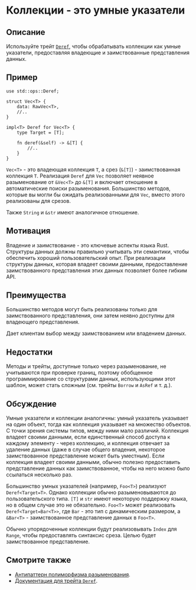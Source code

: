 # Коллекции - это умные указатели

## Описание

Используйте трейт [`Deref`](https://doc.rust-lang.org/std/ops/trait.Deref.html), чтобы обрабатывать коллекции как умные указатели, предоставляя владеющие и заимствованные представления данных.

## Пример

```rust,ignore
use std::ops::Deref;

struct Vec<T> {
    data: RawVec<T>,
    //..
}

impl<T> Deref for Vec<T> {
    type Target = [T];

    fn deref(&self) -> &[T] {
        //..
    }
}
```

`Vec<T>` - это владеющая коллекция `T`, а срез (`&[T]`) - заимствованная коллекция `T`. Реализация `Deref` для `Vec` позволяет неявное разыменование от `&Vec<T>` до `&[T]` и включает отношение в автоматические поиски разыменования. Большинство методов, которые вы могли бы ожидать реализованными для `Vec`, вместо этого реализованы для срезов.

Также `String` и `&str` имеют аналогичное отношение.

## Мотивация

Владение и заимствование - это ключевые аспекты языка Rust. Структуры данных должны правильно учитывать эти семантики, чтобы обеспечить хороший пользовательский опыт. При реализации структуры данных, которая владеет своими данными, предоставление заимствованного представления этих данных позволяет более гибким API.

## Преимущества

Большинство методов могут быть реализованы только для заимствованного представления, они затем неявно доступны для владеющего представления.

Дает клиентам выбор между заимствованием или владением данных.

## Недостатки

Методы и трейты, доступные только через разыменование, не учитываются при проверке границ, поэтому обобщенное программирование со структурами данных, использующими этот шаблон, может стать сложным (см. трейты `Borrow` и `AsRef` и т. д.).

## Обсуждение

Умные указатели и коллекции аналогичны: умный указатель указывает на один объект, тогда как коллекция указывает на множество объектов. С точки зрения системы типов, между ними мало различий. Коллекция владеет своими данными, если единственный способ доступа к каждому элементу - через коллекцию, и коллекция отвечает за удаление данных (даже в случае общего владения, некоторое заимствованное представление может быть уместным). Если коллекция владеет своими данными, обычно полезно предоставить представление данных как заимствованное, чтобы на него можно было ссылаться несколько раз.

Большинство умных указателей (например, `Foo<T>`) реализуют `Deref<Target=T>`. Однако коллекции обычно разыменовываются до пользовательского типа. `[T]` и `str` имеют некоторую поддержку языка, но в общем случае это не обязательно. `Foo<T>` может реализовать `Deref<Target=Bar<T>>`, где `Bar` - это тип с динамическим размером, а `&Bar<T>` - заимствованное представление данных в `Foo<T>`.

Обычно упорядоченные коллекции будут реализовывать `Index` для `Range`, чтобы предоставлять синтаксис среза. Целью будет заимствованное представление.

## Смотрите также

- [Антипаттерн полиморфизма разыменования](../anti_patterns/deref.md).
- [Документация для трейта `Deref`](https://doc.rust-lang.org/std/ops/trait.Deref.html).